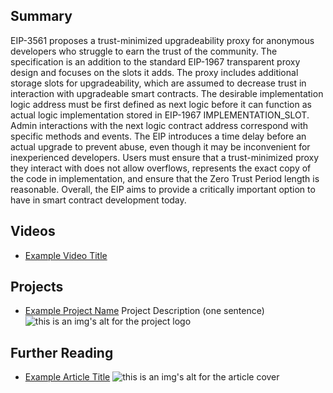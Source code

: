 ## Summary

EIP-3561 proposes a trust-minimized upgradeability proxy for anonymous developers who struggle to earn the trust of the community. The specification is an addition to the standard EIP-1967 transparent proxy design and focuses on the slots it adds. The proxy includes additional storage slots for upgradeability, which are assumed to decrease trust in interaction with upgradeable smart contracts. The desirable implementation logic address must be first defined as next logic before it can function as actual logic implementation stored in EIP-1967 IMPLEMENTATION_SLOT. Admin interactions with the next logic contract address correspond with specific methods and events. The EIP introduces a time delay before an actual upgrade to prevent abuse, even though it may be inconvenient for inexperienced developers. Users must ensure that a trust-minimized proxy they interact with does not allow overflows, represents the exact copy of the code in implementation, and ensure that the Zero Trust Period length is reasonable. Overall, the EIP aims to provide a critically important option to have in smart contract development today.

## Videos

- [Example Video Title](https://www.youtube.com/watch?v=TDGq4aeevgY)

## Projects

- [Example Project Name](https://xxxx.xxx/xxxxx) Project Description (one sentence) ![this is an img's alt for the project logo](https://xxxx.xxx/project-logo.xxx)

## Further Reading

- [Example Article Title](https://xxxx.xxx/xxxxx) ![this is an img's alt for the article cover](https://xxxx.xxx/article-cover.xxx)
